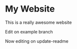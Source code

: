 # My Website

This is a really awesome website

Edit on example branch

Now editing on update-readme
